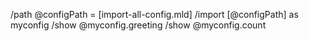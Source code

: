 /path @configPath = [import-all-config.mld]
/import [@configPath] as myconfig
/show @myconfig.greeting
/show @myconfig.count